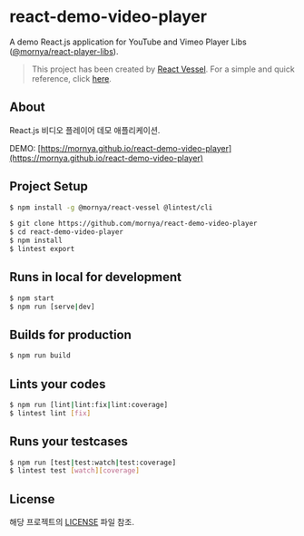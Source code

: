 # react-demo-video-player
A demo React.js application for YouTube and Vimeo Player Libs ([@mornya/react-player-libs](https://www.npmjs.com/package/@mornya/react-player-libs)).

> This project has been created by [React Vessel](https://www.npmjs.com/package/@mornya/react-vessel).
  For a simple and quick reference, click [here](https://mornya.github.io/documents/guide/react-vessel.md).

## About
React.js 비디오 플레이어 데모 애플리케이션.

DEMO: [https://mornya.github.io/react-demo-video-player](https://mornya.github.io/react-demo-video-player)

## Project Setup
```bash
$ npm install -g @mornya/react-vessel @lintest/cli

$ git clone https://github.com/mornya/react-demo-video-player
$ cd react-demo-video-player
$ npm install
$ lintest export
```

## Runs in local for development
```bash
$ npm start
$ npm run [serve|dev]
```

## Builds for production
```bash
$ npm run build
```

## Lints your codes
```bash
$ npm run [lint|lint:fix|lint:coverage]
$ lintest lint [fix]
```

## Runs your testcases
```bash
$ npm run [test|test:watch|test:coverage]
$ lintest test [watch][coverage]
```

## License
해당 프로젝트의 [LICENSE](LICENSE) 파일 참조.
